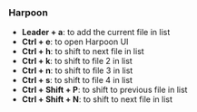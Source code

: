### Harpoon
- **Leader + a**: to add the current file in list
- **Ctrl + e**: to open Harpoon UI
- **Ctrl + h**: to shift to next file in list
- **Ctrl + k**: to shift to file 2 in list
- **Ctrl + n**: to shift to file 3 in list
- **Ctrl + s**: to shift to file 4 in list
- **Ctrl + Shift + P**: to shift to previous file in list
- **Ctrl + Shift + N**: to shift to next file in list

